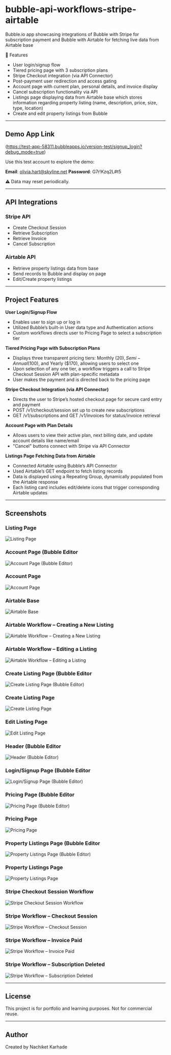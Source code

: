 # bubble-api-workflows-stripe-airtable
Bubble.io app showcasing integrations of Bubble with Stripe for subscription payment and Bubble with Airtable for fetching live data from Airtable base

🔧 Features

- User login/signup flow
- Tiered pricing page with 3 subscription plans
- Stripe Checkout integration (via API Connector)
- Post-payment user redirection and access gating
- Account page with current plan, personal details, and invoice display
- Cancel subscription functionality via API
- Listings page displaying data from Airtable base which stores information regarding property listing (name, description, price, size, type, location)
- Create and edit property listings from Bubble

---

## Demo App Link
(https://test-app-58311.bubbleapps.io/version-test/signup_login?debug_mode=true)

Use this test account to explore the demo:

**Email**: olivia.hart@skyline.net
**Password**: G7r!Kzq2L#t5

⚠️ Data may reset periodically.

---
## API Integrations

### Stripe API
- Create Checkout Session
- Retrieve Subscription
- Retrieve Invoice
- Cancel Subscription

### Airtable API
- Retrieve property listings data from base
- Send records to Bubble and display on page
- Edit/Create property listings

---

## Project Features

**User Login/Signup Flow**
- Enables user to sign up or log in
- Utilized Bubble’s built-in User data type and Authentication actions
- Custom workflows directs user to Pricing Page to select a subscription tier 

**Tiered Pricing Page with Subscription Plans**
- Displays three transparent pricing tiers: Monthly ($20), Semi-Annual ($100), and Yearly ($170), allowing users to select one
- Upon selection of any one tier, a workflow triggers a call to Stripe Checkout Session API with plan-specific metadata
- User makes the payment and is directed back to the pricing page

**Stripe Checkout Integration (via API Connector)**
- Directs the user to Stripe’s hosted checkout page for secure card entry and payment
- POST /v1/checkout/session set up to create new subscriptions
- GET /v1/subscriptions and GET /v1/invoices for status/invoice retrieval

**Account Page with Plan Details**
  - Allows users to view their active plan, next billing date, and update account details like name/email
  - "Cancel" buttons connect with Stripe via API Connector
 
 **Listings Page Fetching Data from Airtable**
  - Connected Airtable using Bubble’s API Connector
  - Used Airtable’s GET endpoint to fetch listing records
  - Data is displayed using a Repeating Group, dynamically populated from the Airtable response
  - Each listing card includes edit/delete icons that trigger corresponding Airtable updates
 
    
---
## Screenshots

### Listing Page
![Listing Page](screenshots/Create%20Listing%20Page.png)


### Account Page (Bubble Editor
![Account Page (Bubble Editor)](screenshots/Account%20Page%20(Bubble%20Editor).png)


### Account Page
![Account Page](screenshots/Account%20Page.png)


### Airtable Base
![Airtable Base](screenshots/Airtable%20Base%20.png)


### Airtable Workflow – Creating a New Listing
![Airtable Workflow – Creating a New Listing](screenshots/Airtable%20Workflow%20(Creating%20a%20new%20listing).png)


### Airtable Workflow – Editing a Listing
![Airtable Workflow – Editing a Listing](screenshots/Airtable%20Workflow%20(Editing%20a%20listing).png)


### Create Listing Page (Bubble Editor
![Create Listing Page (Bubble Editor)](screenshots/Create%20Listing%20Page%20(Bubble%20Editor).png)


### Create Listing Page
![Create Listing Page](screenshots/Create%20Listing%20Page.png)


### Edit Listing Page
![Edit Listing Page](screenshots/Edit%20Listing%20Page.png)


### Header (Bubble Editor
![Header (Bubble Editor)](screenshots/Header%20(Bubble%20Editor).png)


### Login/Signup Page (Bubble Editor
![Login/Signup Page (Bubble Editor)](screenshots/Login_Signup%20Page%20(Bubble%20Editor).png)


### Pricing Page (Bubble Editor
![Pricing Page (Bubble Editor)](screenshots/Pricing%20Page%20(Bubble%20Editor).png)


### Pricing Page
![Pricing Page](screenshots/Pricing%20Page.png)


### Property Listings Page (Bubble Editor
![Property Listings Page (Bubble Editor)](screenshots/Property%20Listings%20Page%20(Bubble%20Editor).png)


### Property Listings Page
![Property Listings Page](screenshots/Property%20Listings%20Page.png)


### Stripe Checkout Session Workflow
![Stripe Checkout Session Workflow](screenshots/Stripe%20Checkout%20Session%20Workflow.png)


### Stripe Workflow – Checkout Session
![Stripe Workflow – Checkout Session](screenshots/Stripe%20Workflow%20(checkout-session).png)


### Stripe Workflow – Invoice Paid
![Stripe Workflow – Invoice Paid](screenshots/Stripe%20Workflow%20(invoice-paid).png)


### Stripe Workflow – Subscription Deleted
![Stripe Workflow – Subscription Deleted](screenshots/Stripe%20Workflow%20(subscription-deleted).png)

---


## License
This project is for portfolio and learning purposes. Not for commercial reuse.

---

## Author
Created by Nachiket Karhade
